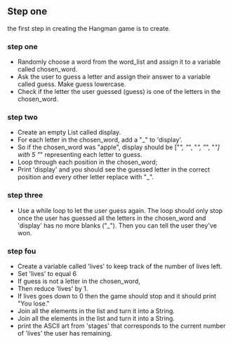 ## Step one

the first step in creating the Hangman game is to create.

### step one

* Randomly choose a word from the word_list and assign it to a variable called chosen_word.
* Ask the user to guess a letter and assign their answer to a variable called guess. Make guess lowercase.
* Check if the letter the user guessed (guess) is one of the letters in the chosen_word.

### step two

* Create an empty List called display.
* For each letter in the chosen_word, add a "_" to 'display'.
* So if the chosen_word was "apple", display should be ["_", "_", "_", "_", "_"] with 5 "_" representing each letter to guess.
* Loop through each position in the chosen_word;
* Print 'display' and you should see the guessed letter in the correct position and every other letter replace with "_".

### step three

* Use a while loop to let the user guess again. The loop should only stop once the user has guessed all the letters in the chosen_word and 'display' has no more blanks ("_"). Then you can tell the user they've won.

### step fou
* Create a variable called 'lives' to keep track of the number of lives left. 
* Set 'lives' to equal 6
* If guess is not a letter in the chosen_word,
* Then reduce 'lives' by 1. 
* If lives goes down to 0 then the game should stop and it should print "You lose."
* Join all the elements in the list and turn it into a String.
* Join all the elements in the list and turn it into a String.
* print the ASCII art from 'stages' that corresponds to the current number of 'lives' the user has remaining.
    